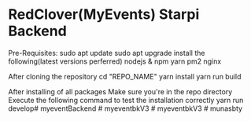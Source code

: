 # RedClover(MyEvents) Starpi Backend

Pre-Requisites:
sudo apt update
sudo apt upgrade
install the following(latest versions perferred)
nodejs & npm
yarn
pm2
nginx

After cloning the repository
cd "REPO_NAME"
yarn install
yarn run build

After installing of all packages
Make sure you're in the repo directory
Execute the following command to test the installation correctly
yarn run develop#   m y e v e n t B a c k e n d  
 #   m y e v e n t b k V 3  
 #   m y e v e n t b k V 3  
 #   m u n a s b t y  
 
